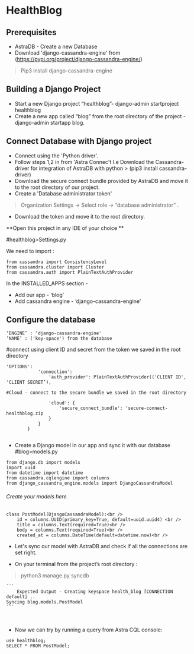 # HealthBlog
## Prerequisites<br />
* AstraDB - Create a new Database 
* Download 'django-cassandra-engine' from (https://pypi.org/project/django-cassandra-engine/)   
>Pip3 install django-cassandra-engine


## Building a Django Project<br />
* Start a new Django project “healthblog”- django-admin startproject healthblog<br />
* Create a new app called “blog” from the root directory of the project - django-admin startapp blog.<br />

## Connect Database with Django project<br />
* Connect using the 'Python driver'. <br />
* Follow steps 1,2 in from 'Astra Connec't I.e Download the Cassandra-driver for integration of AstraDB with python > (pip3 install cassandra-driver)<br />
* Download the secure connect bundle provided by AstraDB and move it to the root directory of our project.<br />
* Create a 'Database administrator token'<br />
>Organization Settings -> Select role -> “database administrator” .<br />
* Download the token and move it to the root directory.<br />


**Open this project in any IDE of your choice ** <br />

#healthblog>Settings.py<br />

We need to import :<br />

```
from cassandra import ConsistencyLevel
from cassandra.cluster import Cluster
from cassandra.auth import PlainTextAuthProvider
```



In the INSTALLED_APPS section - <br />
* Add our app - ‘blog’<br />
* Add cassandra engine - ‘django-cassandra-engine’<br />

## Configure the database<br />

```
‘ENGINE’ : ‘django-cassandra-engine'
‘NAME’ : ('key-space') from the database
```

#connect using client ID and secret from the token we saved in the root directory

```
'OPTIONS': 
            'connection':	    
                'auth_provider': PlainTextAuthProvider(('CLIENT ID', 'CLIENT SECRET’),
				
#Cloud - connect to the secure bundle we saved in the root directory

                'cloud': {
                    'secure_connect_bundle': 'secure-connect-healthblog.zip
                }
            }   
        }
	
```

* Create a Django model in our app and sync it with our database<br />
#blog>models.py

```
from django.db import models
import uuid 
from datetime import datetime
from cassandra.cqlengine import columns
from django_cassandra_engine.models import DjangoCassandraModel
```

###### Create your models here.<br />
```
class PostModel(DjangoCassandraModel):<br />
    id = columns.UUID(primary_key=True, default=uuid.uuid4) <br />
    title = columns.Text(required=True)<br />
    body = columns.Text(required=True)<br />
    created_at = columns.DateTime(default=datetime.now)<br />
```
    

* Let's sync our model with AstraDB and check if all the connections are set right.<br />

* On your terminal from the project’s root directory : 

> python3 manage.py syncdb<br />

````
```
    Expected Output - Creating keyspace health_blog [CONNECTION default] ..
Syncing blog.models.PostModel
```
````
<br />

* Now we can try by running a query from Astra CQL console: <br />

```
use healthblog;
SELECT * FROM PostModel;
```



